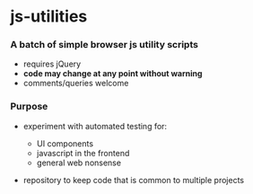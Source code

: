 # js-utilities

### A batch of simple browser js utility scripts

- requires jQuery
- **code may change at any point without warning**
- comments/queries welcome

### Purpose

- experiment with automated testing for:
  - UI components
  - javascript in the frontend
  - general web nonsense

- repository to keep code that is common to multiple projects
